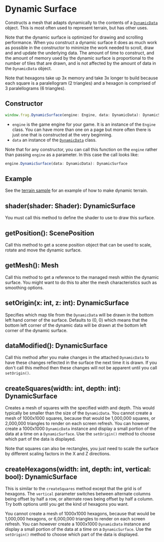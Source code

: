 # Dynamic Surface

Constructs a mesh that adapts dynamically to the contents of a [`DynamicData`](dynamic-data.md) 
object. This is most often used to represent terrain, but has other uses.

Note that the dynamic surface is optimized for drawing and scrolling performance. When you
construct a dynamic surface it does as much work as possible in the constructor to minimize
the work needed to scroll, draw and and update the underlying data. The amount of time to
construct, and the amount of memory used by the dynamic surface is proportional to the number
of tiles that are drawn, and is not affected by the amount of data in the `DynamicData` object.

Note that hexagons take up 3x memory and take 3x longer to build because each square is a
paralellogram (2 triangles) and a hexagon is comprised of 3 paralellograms (6 triangles).

## Constructor
```javascript
window.frag.DynamicSurface(engine: Engine, data: DynamicData): DynamicSurface
```

* `engine` is the game engine for your game. It is an instance of the `Engine` class. You can 
  have more than one on a page but more often there is just one that is constructed at the 
  very beginning.
* `data` an instance of the [`DynamicData`](dynamic-data.md) class.

Note that for any constructor, you can call this function on the `engine` rather than passing
`engine` as a parameter. In this case the call looks like:

```javascript
engine.DynamicSurface(data: DynamicData): DynamicSurface
```
## Example
See the [terrain sample](../../samples/terrain.html) for an example of how to make dynamic terrain.

## shader(shader: Shader): DynamicSurface
You must call this method to define the shader to use to draw this surface.

## getPosition(): ScenePosition
Call this method to get a scene position object that can be used to scale, rotate and move
the dynamic surface.

## getMesh(): Mesh
Call this method to get a reference to the managed mesh within the dynamic surface. You might
want to do this to alter the mesh characteristics such as smoothing options.

## setOrigin(x: int, z: int): DynamicSurface
Specifies which map tile from the `DynamicData` will be drawn in the bottom left hand corner
of the surface. Defaults to (0, 0) which means that the bottom left corner of the dynamic data
will be drawn at the bottom left corner of the dynamic surface.

## dataModified(): DynamicSurface
Call this method after you make changes in the attached `DynamicData` to have these changes 
reflected in the surface the next time it is drawn. If you don't call this method then these changes
will not be apparent until you call `setOrigin()`.

## createSquares(width: int, depth: int): DynamicSurface
Creates a mesh of squares with the specified width and depth. This would typically be smaller
than the size of the `DynamicData`. You cannot create a mesh of 1000x1000 squares, because
that would be 1,000,000 squares, or 2,000,000 triangles to render on each screen refresh. You can
however create a 1000x1000 `DynamicData` instance and display a small portion of the data at a time
on a `DynamicSurface`. Use the `setOrigin()` method to choose which part of the data is displayed.

Note that squares can also be rectangles, you just need to scale the surface by different scaling
factors in the X and Z directions.

## createHexagons(width: int, depth: int, vertical: bool): DynamicSurface
This is similar to the `createSquares` method except that the grid is of hexagons. The `vertical`
parameter switches between alternate columns being offset by half a row, or alternate rows being
offset by half a column. Try both options until you get the kind of hexagons you want.

You cannot create a mesh of 1000x1000 hexagons, because that would be 1,000,000 hexagons, or 6,000,000 triangles to render on each screen refresh. You can however create a 1000x1000 `DynamicData` instance
and display a small portion of the data at a time on a `DynamicSurface`. Use the `setOrigin()` method
to choose which part of the data is displayed.
